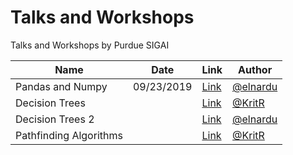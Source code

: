 # Talks and Workshops
Talks and Workshops by Purdue SIGAI

| Name             | Date       | Link                                        | Author |
|------------------|------------|---------------------------------------------|--------|
| Pandas and Numpy | 09/23/2019 | [Link](https://github.com/PurdueSIGAI/talks-and-workshops/tree/master/2019/Pandas%20and%20Numpy) | [@elnardu](https://github.com/elnardu) |
| Decision Trees |  | [Link](https://github.com/PurdueSIGAI/talks-and-workshops/tree/master/2019/Decision%20Trees) | [@KritR](https://github.com/KritR) |
| Decision Trees 2 |  | [Link](https://github.com/PurdueSIGAI/talks-and-workshops/tree/master/2019/Decision%20Trees%202) | [@elnardu](https://github.com/elnardu) |
| Pathfinding Algorithms |  | [Link](https://github.com/PurdueSIGAI/talks-and-workshops/tree/master/2019/Pathfinding%20Algorithms) | [@KritR](https://github.com/KritR) |
